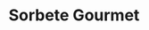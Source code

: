 ---
title: "Sorbete Gourmet"
url: /santa-ana/sorbete-gourmet-avenida-independencia-sur/
shop: helado
---